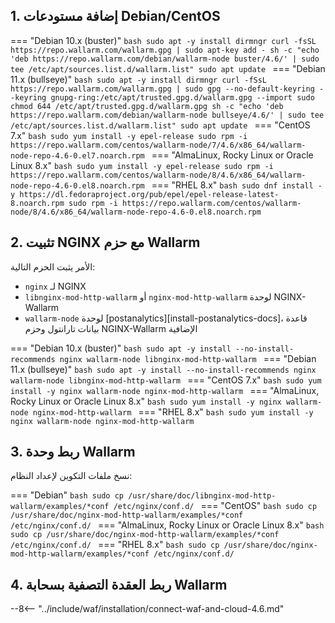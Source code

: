 ## 1. إضافة مستودعات Debian/CentOS

=== "Debian 10.x (buster)"
    ```bash
    sudo apt -y install dirmngr
    curl -fsSL https://repo.wallarm.com/wallarm.gpg | sudo apt-key add -
    sh -c "echo 'deb https://repo.wallarm.com/debian/wallarm-node buster/4.6/' | sudo tee /etc/apt/sources.list.d/wallarm.list"
    sudo apt update
    ```
=== "Debian 11.x (bullseye)"
    ```bash
    sudo apt -y install dirmngr
    curl -fSsL https://repo.wallarm.com/wallarm.gpg | sudo gpg --no-default-keyring --keyring gnupg-ring:/etc/apt/trusted.gpg.d/wallarm.gpg --import
    sudo chmod 644 /etc/apt/trusted.gpg.d/wallarm.gpg
    sh -c "echo 'deb https://repo.wallarm.com/debian/wallarm-node bullseye/4.6/' | sudo tee /etc/apt/sources.list.d/wallarm.list"
    sudo apt update
    ```
=== "CentOS 7.x"
    ```bash
    sudo yum install -y epel-release
    sudo rpm -i https://repo.wallarm.com/centos/wallarm-node/7/4.6/x86_64/wallarm-node-repo-4.6-0.el7.noarch.rpm
    ```
=== "AlmaLinux, Rocky Linux or Oracle Linux 8.x"
    ```bash
    sudo yum install -y epel-release
    sudo rpm -i https://repo.wallarm.com/centos/wallarm-node/8/4.6/x86_64/wallarm-node-repo-4.6-0.el8.noarch.rpm
    ```
=== "RHEL 8.x"
    ```bash
    sudo dnf install -y https://dl.fedoraproject.org/pub/epel/epel-release-latest-8.noarch.rpm
    sudo rpm -i https://repo.wallarm.com/centos/wallarm-node/8/4.6/x86_64/wallarm-node-repo-4.6-0.el8.noarch.rpm
    ```

## 2. تثبيت NGINX مع حزم Wallarm

الأمر يثبت الحزم التالية:

* `nginx` لـ NGINX
* `libnginx-mod-http-wallarm` أو `nginx-mod-http-wallarm` لوحدة NGINX-Wallarm
* `wallarm-node` لوحدة [postanalytics][install-postanalytics-docs]، قاعدة بيانات تارانتول وحزم NGINX-Wallarm الإضافية

=== "Debian 10.x (buster)"
    ```bash
    sudo apt -y install --no-install-recommends nginx wallarm-node libnginx-mod-http-wallarm
    ```
=== "Debian 11.x (bullseye)"
    ```bash
    sudo apt -y install --no-install-recommends nginx wallarm-node libnginx-mod-http-wallarm
    ```
=== "CentOS 7.x"
    ```bash
    sudo yum install -y nginx wallarm-node nginx-mod-http-wallarm
    ```
=== "AlmaLinux, Rocky Linux or Oracle Linux 8.x"
    ```bash
    sudo yum install -y nginx wallarm-node nginx-mod-http-wallarm
    ```
=== "RHEL 8.x"
    ```bash
    sudo yum install -y nginx wallarm-node nginx-mod-http-wallarm
    ```

## 3. ربط وحدة Wallarm

نسخ ملفات التكوين لإعداد النظام:

=== "Debian"
    ```bash
    sudo cp /usr/share/doc/libnginx-mod-http-wallarm/examples/*conf /etc/nginx/conf.d/
    ```
=== "CentOS"
    ```bash
    sudo cp /usr/share/doc/nginx-mod-http-wallarm/examples/*conf /etc/nginx/conf.d/
    ```
=== "AlmaLinux, Rocky Linux or Oracle Linux 8.x"
    ```bash
    sudo cp /usr/share/doc/nginx-mod-http-wallarm/examples/*conf /etc/nginx/conf.d/
    ```
=== "RHEL 8.x"
    ```bash
    sudo cp /usr/share/doc/nginx-mod-http-wallarm/examples/*conf /etc/nginx/conf.d/
    ```

## 4. ربط العقدة التصفية بسحابة Wallarm

--8<-- "../include/waf/installation/connect-waf-and-cloud-4.6.md"